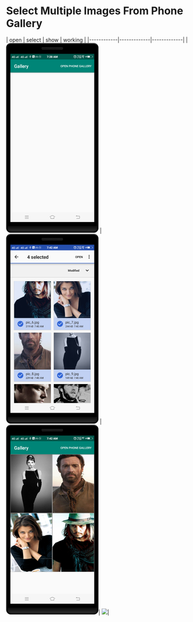 Select Multiple Images From Phone Gallery
==========

| open      | select      | show     |  working     |
|------------|-------------|-------------|
| <img src="https://github.com/rohitnotes/SelectMultipleImagesFromPhoneGalleryAndShowInOurApp/blob/master/screen/1.png" width="250"> | <img src="https://github.com/rohitnotes/SelectMultipleImagesFromPhoneGalleryAndShowInOurApp/blob/master/screen/2.png" width="250"> | <img src="https://github.com/rohitnotes/SelectMultipleImagesFromPhoneGalleryAndShowInOurApp/blob/master/screen/3.png" width="250">|
<img src="https://github.com/rohitnotes/SelectMultipleImagesFromPhoneGalleryAndShowInOurApp/blob/master/screen/working.gif" width="250">|
